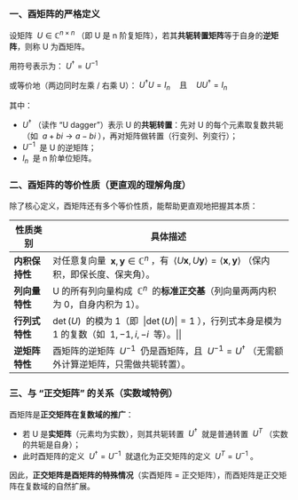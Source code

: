 ### 一、酉矩阵的严格定义

设矩阵  $U \in \mathbb{C}^{n \times n}$ （即 U 是 n 阶复矩阵），若其**共轭转置矩阵**等于自身的**逆矩阵**，则称 U 为酉矩阵。

用符号表示为： $U^\dagger = U^{-1}$ 

或等价地（两边同时左乘 / 右乘 U）： $U^\dagger U = I_n \quad \text{且} \quad U U^\dagger = I_n$ 

其中：

-  $U^\dagger$ （读作 “U dagger”）表示 U 的**共轭转置**：先对 U 的每个元素取复数共轭（如  $a+bi \to a-bi$ ），再对矩阵做转置（行变列、列变行）；
-  $U^{-1}$  是 U 的逆矩阵；
-  $I_n$  是 n 阶单位矩阵。

### 二、酉矩阵的等价性质（更直观的理解角度）

除了核心定义，酉矩阵还有多个等价性质，能帮助更直观地把握其本质：

| 性质类别      | 具体描述                                                                                                                                                      |
| --------- | --------------------------------------------------------------------------------------------------------------------------------------------------------- |
| **内积保持性** | 对任意复向量  $\mathbf{x}, \mathbf{y} \in \mathbb{C}^n$ ，有  $\langle U\mathbf{x}, U\mathbf{y} \rangle = \langle \mathbf{x}, \mathbf{y} \rangle$ （保内积，即保长度、保夹角）。 |
| **列向量特性** | U 的所有列向量构成  $\mathbb{C}^n$  的**标准正交基**（列向量两两内积为 0，自身内积为 1）。                                                                                               |
| **行列式特性** | $\det(U)$  的模为 1（即  $\|\det(U)\| = 1$ ），行列式本身是模为 1 的复数（如  $1, -1, i, -i$  等）。\|\|                                                                         |
| **逆矩阵特性** | 酉矩阵的逆矩阵  $U^{-1}$  仍是酉矩阵，且  $U^{-1} = U^\dagger$ （无需额外计算逆矩阵，只需做共轭转置）。                                                                                     |

### 三、与 “正交矩阵” 的关系（实数域特例）

酉矩阵是**正交矩阵在复数域的推广**：

- 若 U 是**实矩阵**（元素均为实数），则其共轭转置  $U^\dagger$  就是普通转置  $U^T$ （实数的共轭是自身）；
- 此时酉矩阵的定义  $U^\dagger = U^{-1}$  就退化为正交矩阵的定义  $U^T = U^{-1}$ 。

因此，**正交矩阵是酉矩阵的特殊情况**（实酉矩阵 = 正交矩阵），而酉矩阵是正交矩阵在复数域的自然扩展。